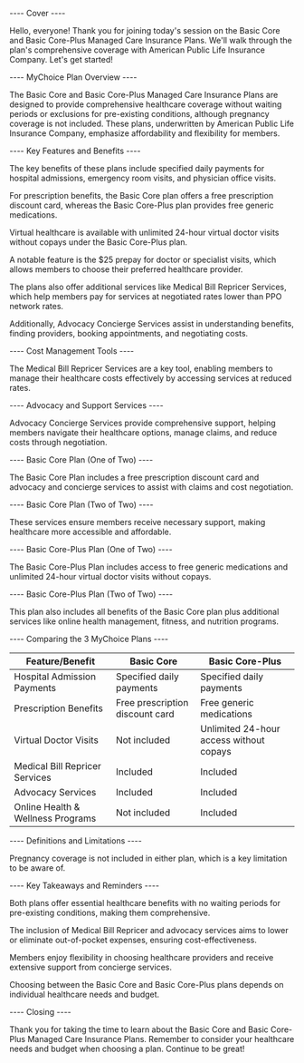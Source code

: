 ---- Cover ----

Hello, everyone! Thank you for joining today's session on the Basic Core and Basic Core-Plus Managed Care Insurance Plans. We'll walk through the plan's comprehensive coverage with American Public Life Insurance Company. Let's get started!

---- MyChoice Plan Overview ----

The Basic Core and Basic Core-Plus Managed Care Insurance Plans are designed to provide comprehensive healthcare coverage without waiting periods or exclusions for pre-existing conditions, although pregnancy coverage is not included. These plans, underwritten by American Public Life Insurance Company, emphasize affordability and flexibility for members.

---- Key Features and Benefits ----

The key benefits of these plans include specified daily payments for hospital admissions, emergency room visits, and physician office visits. 

For prescription benefits, the Basic Core plan offers a free prescription discount card, whereas the Basic Core-Plus plan provides free generic medications.

Virtual healthcare is available with unlimited 24-hour virtual doctor visits without copays under the Basic Core-Plus plan.

A notable feature is the $25 prepay for doctor or specialist visits, which allows members to choose their preferred healthcare provider.

The plans also offer additional services like Medical Bill Repricer Services, which help members pay for services at negotiated rates lower than PPO network rates.

Additionally, Advocacy Concierge Services assist in understanding benefits, finding providers, booking appointments, and negotiating costs.

---- Cost Management Tools ----

The Medical Bill Repricer Services are a key tool, enabling members to manage their healthcare costs effectively by accessing services at reduced rates.

---- Advocacy and Support Services ----

Advocacy Concierge Services provide comprehensive support, helping members navigate their healthcare options, manage claims, and reduce costs through negotiation.

---- Basic Core Plan (One of Two) ----

The Basic Core Plan includes a free prescription discount card and advocacy and concierge services to assist with claims and cost negotiation.

---- Basic Core Plan (Two of Two) ----

These services ensure members receive necessary support, making healthcare more accessible and affordable.

---- Basic Core-Plus Plan (One of Two) ----

The Basic Core-Plus Plan includes access to free generic medications and unlimited 24-hour virtual doctor visits without copays.

---- Basic Core-Plus Plan (Two of Two) ----

This plan also includes all benefits of the Basic Core plan plus additional services like online health management, fitness, and nutrition programs.

---- Comparing the 3 MyChoice Plans ----

| Feature/Benefit                  | Basic Core                             | Basic Core-Plus                           |
|----------------------------------|----------------------------------------|-------------------------------------------|
| Hospital Admission Payments      | Specified daily payments               | Specified daily payments                  |
| Prescription Benefits            | Free prescription discount card        | Free generic medications                  |
| Virtual Doctor Visits            | Not included                           | Unlimited 24-hour access without copays   |
| Medical Bill Repricer Services   | Included                               | Included                                  |
| Advocacy Services                | Included                               | Included                                  |
| Online Health & Wellness Programs| Not included                           | Included                                  |

---- Definitions and Limitations ----

Pregnancy coverage is not included in either plan, which is a key limitation to be aware of.

---- Key Takeaways and Reminders ----

Both plans offer essential healthcare benefits with no waiting periods for pre-existing conditions, making them comprehensive.

The inclusion of Medical Bill Repricer and advocacy services aims to lower or eliminate out-of-pocket expenses, ensuring cost-effectiveness.

Members enjoy flexibility in choosing healthcare providers and receive extensive support from concierge services.

Choosing between the Basic Core and Basic Core-Plus plans depends on individual healthcare needs and budget.

---- Closing ----

Thank you for taking the time to learn about the Basic Core and Basic Core-Plus Managed Care Insurance Plans. Remember to consider your healthcare needs and budget when choosing a plan. Continue to be great!